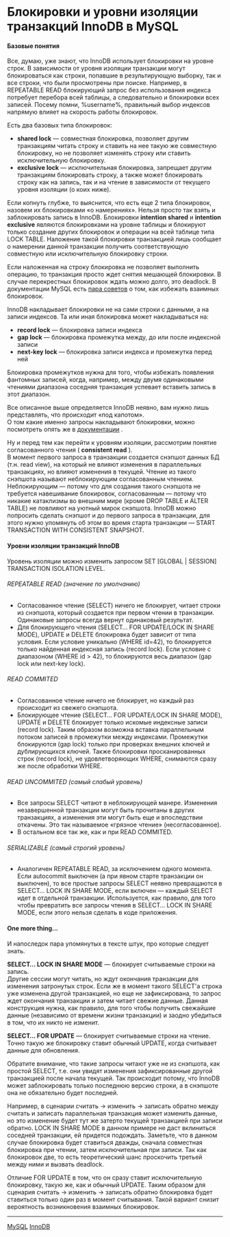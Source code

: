 #  Блокировки и уровни изоляции транзакций InnoDB в MySQL

#### Базовые понятия

 Все, думаю, уже знают, что InnoDB использует блокировки на уровне строк. В зависимости от уровня изоляции транзакции могут блокироваться как строки, попавшие в результирующую выборку, так и все строки, что были просмотрены при поиске. Например, в REPEATABLE READ блокирующий запрос без использования индекса потребует перебора всей таблицы, а следовательно и блокировки всех записей. Посему помни, %username%, правильный выбор индексов напрямую влияет на скорость работы блокировок.   
  
 Есть два базовых типа блокировок:   

*    **shared lock** — совместная блокировка, позволяет другим транзакциям читать строку и ставить на нее такую же совместную блокировку, но не позволяет изменять строку или ставить исключительную блокировку.
*    **exclusive lock** — исключительная блокировка, запрещает другим транзакциям блокировать строку, а также может блокировать строку как на запись, так и на чтение в зависимости от текущего уровня изоляции (о коих ниже).

  
 Если копнуть глубже, то выяснится, что есть еще 2 типа блокировок, назовем их блокировками «о намерениях». Нельзя просто так взять и заблокировать запись в InnoDB. Блокировки  **intention shared**  и  **intention exclusive**  являются блокировками на уровне таблицы и блокируют только создание других блокировок и операции на всей таблице типа LOCK TABLE. Наложение такой блокировки транзакцией лишь сообщает о намерении данной транзакции получить соответствующую совместную или исключительную блокировку строки.   
  
 Если наложенная на строку блокировка не позволяет выполнить операцию, то транзакция просто ждет снятия мешающей блокировки. В случае перекрестных блокировок ждать можно долго, это deadlock. В документации MySQL есть  [пара советов](http://dev.mysql.com/doc/refman/5.7/en/innodb-deadlocks.html)  о том, как избежать взаимных блокировок.   
  
 InnoDB накладывает блокировки не на сами строки с данными, а на записи индексов. Та или иная блокировка может накладываться на:   

*    **record lock** — блокировка записи индекса
*    **gap lock** — блокировка промежутка между, до или после индексной записи
*    **next-key lock** — блокировка записи индекса и промежутка перед ней

  
 Блокировка промежутков нужна для того, чтобы избежать появления фантомных записей, когда, например, между двумя одинаковыми чтениями диапазона соседняя транзакция успевает вставить запись в этот диапазон.   
  
 Все описанное выше определяется InnoDB неявно, вам нужно лишь представлять, что происходит «под капотом».   
 О том какие именно запросы накладывают блокировки, можно посмотреть опять же в  [документации](http://dev.mysql.com/doc/refman/5.7/en/innodb-locks-set.html)  .   
  
 Ну и перед тем как перейти к уровням изоляции, рассмотрим понятие согласованного чтения (  **consistent read**  ).   
 В момент первого запроса в транзакции создается снэпшот данных БД (т.н. read view), на который не влияют изменения в параллельных транзакциях, но влияют изменения в текущей. Чтение из такого снэпшота называют неблокирующим согласованным чтением. Неблокирующим — потому что для создания такого снэпшота не требуется навешивание блокировок, согласованным — потому что никакие катаклизмы во внешним мире (кроме DROP TABLE и ALTER TABLE) не повлияют на уютный мирок снэпшота. InnoDB можно попросить сделать снэпшот и до первого запроса в транзакции, для этого нужно упомянуть об этом во время старта транзакции — START TRANSACTION WITH CONSISTENT SNAPSHOT.   
  

#### Уровни изоляции транзакций InnoDB

  
 Уровень изоляции можно изменить запросом SET \[GLOBAL | SESSION\] TRANSACTION ISOLATION LEVEL.   
  

###### REPEATABLE READ (значение по умолчанию)

  

*   Согласованное чтение (SELECT) ничего не блокирует, читает строки из снэпшота, который создается при первом чтении в транзакции. Одинаковые запросы всегда вернут одинаковый результат.
*   Для блокирующего чтения (SELECT… FOR UPDATE/LOCK IN SHARE MODE), UPDATE и DELETE блокировка будет зависит от типа условия. Если условие уникально (WHERE id=42), то блокируется только найденная индексная запись (record lock). Если условие с диапазоном (WHERE id > 42), то блокируются весь диапазон (gap lock или next-key lock).

  

###### READ COMMITED

  

*   Согласованное чтение ничего не блокирует, но каждый раз происходит из свежего снэпшота.
*   Блокирующее чтение (SELECT… FOR UPDATE/LOCK IN SHARE MODE), UPDATE и DELETE блокирует только искомые индексные записи (record lock). Таким образом возможна вставка параллельным потоком записей в промежутки между индексами. Промежутки блокируются (gap lock) только при проверках внешних ключей и дублирующихся ключей. Также блокировки просканированных строк (record lock), не удовлетворяющих WHERE, снимаются сразу же после обработки WHERE.

  

###### READ UNCOMMITED (самый слабый уровень)

  

*   Все запросы SELECT читают в неблокирующей манере. Изменения незавершенной транзакции могут быть прочитаны в других транзакциях, а изменения эти могут быть еще и впоследствии откачены. Это так называемое «грязное чтение» (несогласованное).
*   В остальном все так же, как и при READ COMMITED.

  

###### SERIALIZABLE (самый строгий уровень)

  

*   Аналогичен REPEATABLE READ, за исключением одного момента. Если autocommit выключен (а при явном старте транзакции он выключен), то все простые запросы SELECT неявно превращаются в SELECT… LOCK IN SHARE MODE, если включен — каждый SELECT идет в отдельной транзакции. Используется, как правило, для того чтобы превратить все запросы чтения в SELECT… LOCK IN SHARE MODE, если этого нельзя сделать в коде приложения.

  
  

#### One more thing...

  
 И напоследок пара упомянутых в тексте штук, про которые следует знать.   
  
 **SELECT… LOCK IN SHARE MODE**  — блокирует считываемые строки на запись.   
 Другие сессии могут читать, но ждут окончания транзакции для изменения затронутых строк. Если же в момент такого SELECT'а строка уже изменена другой транзакцией, но еще не зафиксирована, то запрос ждет окончания транзакции и затем читает свежие данные. Данная конструкция нужна, как правило, для того чтобы получить свежайшие данные (независимо от времени жизни транзакции) и заодно убедиться в том, что их никто не изменит.   
  
 **SELECT… FOR UPDATE**  — блокирует считываемые строки на чтение. Точно такую же блокировку ставит обычный UPDATE, когда считывает данные для обновления.   
  
 Обратите внимание, что такие запросы читают уже не из снэпшота, как простой SELECT, т.е. они увидят изменения зафиксированные другой транзакцией после начала текущей. Так происходит потому, что InnoDB может заблокировать только последнюю версию строки, а в снэпшоте она не обязательно будет последней.   
  
 Например, в сценарии считать → изменить → записать обратно между считать и записать параллельная транзакция может изменить данные, но это изменение будет тут же затерто текущей транзакцией при записи обратно. LOCK IN SHARE MODE в данном примере не даст вклиниться соседней транзакции, ей придется подождать. Заметьте, что в данном случае блокировка будет ставиться дважды, сначала совместная блокировка при чтении, затем исключительная при записи. Так как блокировок две, то есть теоретический шанс проскочить третьей между ними и вызвать deadlock.   
  
 Отличие FOR UPDATE в том, что он сразу ставит исключительную блокировку, такую же, как и обычный UPDATE. Таким образом для сценария считать → изменить → записать обратно блокировка будет ставиться только один раз в момент считывания. Такой вариант снизит вероятность возникновения взаимных блокировок.

**********
[MySQL](/tags/MySQL.md)
[InnoDB](/tags/InnoDB.md)
